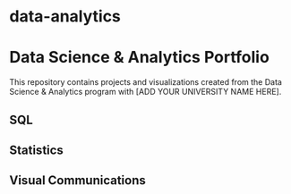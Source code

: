 # data-analytics
# Data Science & Analytics Portfolio

This repository contains projects and visualizations created from the Data Science & Analytics program with [ADD YOUR UNIVERSITY NAME HERE].

## SQL

## Statistics

## Visual Communications

